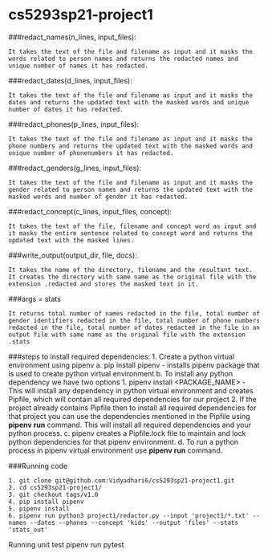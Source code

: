 # cs5293sp21-project1

###redact_names(n_lines, input_files):

    It takes the text of the file and filename as input and it masks the words related to person names and returns the redacted names and unique number of names it has redacted.

###redact_dates(d_lines, input_files):

    It takes the text of the file and filename as input and it masks the dates and returns the updated text with the masked words and unique number of dates it has redacted.


###redact_phones(p_lines, input_files):

    It takes the text of the file and filename as input and it masks the phone numbers and returns the updated text with the masked words and unique number of phonenumbers it has redacted.



###redact_genders(g_lines, input_files):

    It takes the text of the file and filename as input and it masks the gender related to person names and returns the updated text with the masked words and number of gender it has redacted.

###redact_concept(c_lines, input_files, concept):

    It takes the text of the file, filename and concept word as input and it masks the entire sentence related to concept word and returns the updated text with the masked lines.

###write_output(output_dir, file, docs):

    It takes the name of the directory, filename and the resultant text. It creates the directory with same name as the original file with the extension .redacted and stores the masked text in it.

###args = stats

    It returns total number of names redacted in the file, total number of gender identifiers redacted in the file, total number of phone numbers redacted in the file, total number of dates redacted in the file in an output file with same name as the original file with the extension .stats

###steps to install required dependencies:
    1. Create a python virtual environment using pipenv
        a. pip install pipenv - installs pipenv package that is used to create python virtual environment
        b. To install any python dependency we have two options
            1. pipenv install <PACKAGE_NAME> - This will install any dependency in python virtual environment and creates 
               Pipfile, which will contain all required dependencies for our project
            2. If the project already contains Pipfile then to install all required dependencies for that project you can use
                the dependencies mentioned in the Pipfile using **pipenv run** command. This will install all required dependencies and 
                your python process.
        c. pipenv creates a Pipfile.lock file to maintain and lock python dependencies for that pipenv environment.
        d. To run a python process in pipenv virtual environment use **pipenv run** command.

###Running code
    
    1. git clone git@github.com:Vidyadhari6/cs5293sp21-project1.git
    2. cd cs5293sp21-project1/
    3. git checkout tags/v1.0
    4. pip install pipenv
    5. pipenv install
    6. pipenv run python3 project1/redactor.py --input 'project1/*.txt' --names --dates --phones --concept 'kids' --output 'files' --stats 'stats_out'


Running unit test
pipenv run pytest